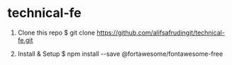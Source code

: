 # technical-fe

1. Clone this repo
  $ git clone https://github.com/alifsafrudingit/technical-fe.git
  
2. Install & Setup
  $ npm install --save @fortawesome/fontawesome-free
